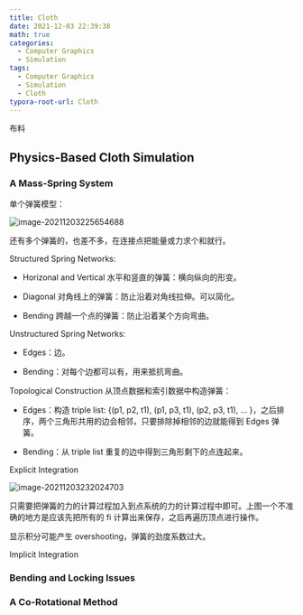 ```yaml
---
title: Cloth
date: 2021-12-03 22:39:38
math: true 
categories: 
  - Computer Graphics 
  - Simulation
tags: 
  - Computer Graphics 
  - Simulation
  - Cloth 
typora-root-url: Cloth 
---
```


布料

## Physics-Based Cloth Simulation 

### A Mass-Spring System 

单个弹簧模型：

![image-20211203225654688](image-20211203225654688.png)

还有多个弹簧的，也差不多，在连接点把能量或力求个和就行。

Structured Spring Networks: 

* Horizonal and Vertical 水平和竖直的弹簧：横向纵向的形变。

* Diagonal 对角线上的弹簧：防止沿着对角线拉伸。可以简化。

* Bending 跨越一个点的弹簧：防止沿着某个方向弯曲。

Unstructured Spring Networks: 

* Edges：边。

* Bending：对每个边都可以有，用来抵抗弯曲。

Topological Construction 从顶点数据和索引数据中构造弹簧：

* Edges：构造 triple list: {(p1, p2, t1), (p1, p3, t1), (p2, p3, t1), ... }，之后排序，两个三角形共用的边会相邻，只要排除掉相邻的边就能得到 Edges 弹簧。

* Bending：从 triple list 重复的边中得到三角形剩下的点连起来。

Explicit Integration 

![image-20211203232024703](image-20211203232024703.png)

只需要把弹簧的力的计算过程加入到点系统的力的计算过程中即可。上图一个不准确的地方是应该先把所有的 fi 计算出来保存，之后再遍历顶点进行操作。

显示积分可能产生 overshooting，弹簧的劲度系数过大。

Implicit Integration 



### Bending and Locking Issues 





### A Co-Rotational Method 





